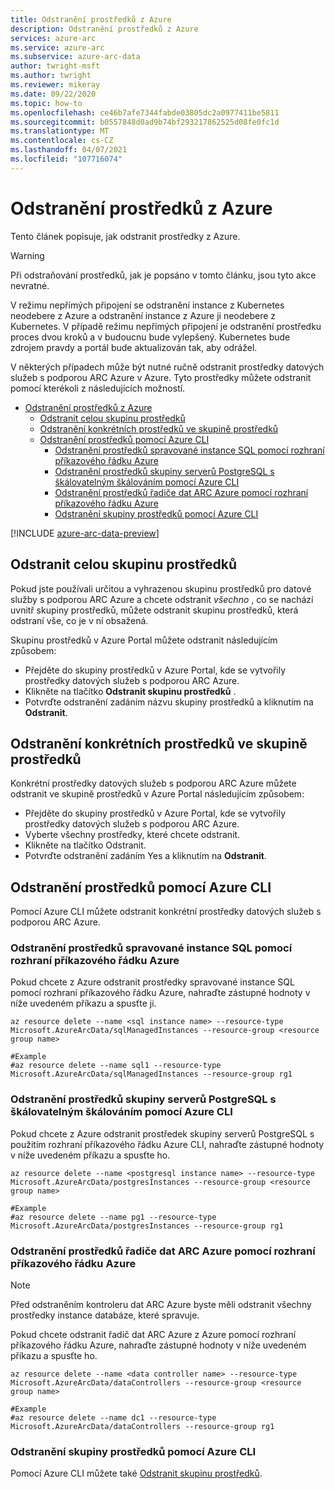 ```yaml
---
title: Odstranění prostředků z Azure
description: Odstranění prostředků z Azure
services: azure-arc
ms.service: azure-arc
ms.subservice: azure-arc-data
author: twright-msft
ms.author: twright
ms.reviewer: mikeray
ms.date: 09/22/2020
ms.topic: how-to
ms.openlocfilehash: ce46b7afe7344fabde03805dc2a0977411be5811
ms.sourcegitcommit: b0557848d0ad9b74bf293217862525d08fe0fc1d
ms.translationtype: MT
ms.contentlocale: cs-CZ
ms.lasthandoff: 04/07/2021
ms.locfileid: "107716074"
---
```

# <a name="delete-resources-from-azure"></a>Odstranění prostředků z Azure

Tento článek popisuje, jak odstranit prostředky z Azure.

> [!WARNING]
> Při odstraňování prostředků, jak je popsáno v tomto článku, jsou tyto akce nevratné.

V režimu nepřímých připojení se odstranění instance z Kubernetes neodebere z Azure a odstranění instance z Azure ji neodebere z Kubernetes. V případě režimu nepřímých připojení je odstranění prostředku proces dvou kroků a v budoucnu bude vylepšený. Kubernetes bude zdrojem pravdy a portál bude aktualizován tak, aby odrážel.

V některých případech může být nutné ručně odstranit prostředky datových služeb s podporou ARC Azure v Azure.  Tyto prostředky můžete odstranit pomocí kterékoli z následujících možností.

- [Odstranění prostředků z Azure](#delete-resources-from-azure)
  - [Odstranit celou skupinu prostředků](#delete-an-entire-resource-group)
  - [Odstranění konkrétních prostředků ve skupině prostředků](#delete-specific-resources-in-the-resource-group)
  - [Odstranění prostředků pomocí Azure CLI](#delete-resources-using-the-azure-cli)
    - [Odstranění prostředků spravované instance SQL pomocí rozhraní příkazového řádku Azure](#delete-sql-managed-instance-resources-using-the-azure-cli)
    - [Odstranění prostředků skupiny serverů PostgreSQL s škálovatelným škálováním pomocí Azure CLI](#delete-postgresql-hyperscale-server-group-resources-using-the-azure-cli)
    - [Odstranění prostředků řadiče dat ARC Azure pomocí rozhraní příkazového řádku Azure](#delete-azure-arc-data-controller-resources-using-the-azure-cli)
    - [Odstranění skupiny prostředků pomocí Azure CLI](#delete-a-resource-group-using-the-azure-cli)

[!INCLUDE [azure-arc-data-preview](../../../includes/azure-arc-data-preview.md)]

## <a name="delete-an-entire-resource-group"></a>Odstranit celou skupinu prostředků

Pokud jste používali určitou a vyhrazenou skupinu prostředků pro datové služby s podporou ARC Azure a chcete odstranit *všechno* , co se nachází uvnitř skupiny prostředků, můžete odstranit skupinu prostředků, která odstraní vše, co je v ní obsažená.  

Skupinu prostředků v Azure Portal můžete odstranit následujícím způsobem:

- Přejděte do skupiny prostředků v Azure Portal, kde se vytvořily prostředky datových služeb s podporou ARC Azure.
- Klikněte na tlačítko **Odstranit skupinu prostředků** .
- Potvrďte odstranění zadáním názvu skupiny prostředků a kliknutím na **Odstranit**.

## <a name="delete-specific-resources-in-the-resource-group"></a>Odstranění konkrétních prostředků ve skupině prostředků

Konkrétní prostředky datových služeb s podporou ARC Azure můžete odstranit ve skupině prostředků v Azure Portal následujícím způsobem:

- Přejděte do skupiny prostředků v Azure Portal, kde se vytvořily prostředky datových služeb s podporou ARC Azure.
- Vyberte všechny prostředky, které chcete odstranit.
- Klikněte na tlačítko Odstranit.
- Potvrďte odstranění zadáním Yes a kliknutím na **Odstranit**.

## <a name="delete-resources-using-the-azure-cli"></a>Odstranění prostředků pomocí Azure CLI

Pomocí Azure CLI můžete odstranit konkrétní prostředky datových služeb s podporou ARC Azure.

### <a name="delete-sql-managed-instance-resources-using-the-azure-cli"></a>Odstranění prostředků spravované instance SQL pomocí rozhraní příkazového řádku Azure

Pokud chcete z Azure odstranit prostředky spravované instance SQL pomocí rozhraní příkazového řádku Azure, nahraďte zástupné hodnoty v níže uvedeném příkazu a spusťte ji.

```azurecli
az resource delete --name <sql instance name> --resource-type Microsoft.AzureArcData/sqlManagedInstances --resource-group <resource group name>

#Example
#az resource delete --name sql1 --resource-type Microsoft.AzureArcData/sqlManagedInstances --resource-group rg1
```

### <a name="delete-postgresql-hyperscale-server-group-resources-using-the-azure-cli"></a>Odstranění prostředků skupiny serverů PostgreSQL s škálovatelným škálováním pomocí Azure CLI

Pokud chcete z Azure odstranit prostředek skupiny serverů PostgreSQL s použitím rozhraní příkazového řádku Azure CLI, nahraďte zástupné hodnoty v níže uvedeném příkazu a spusťte ho.

```azurecli
az resource delete --name <postgresql instance name> --resource-type Microsoft.AzureArcData/postgresInstances --resource-group <resource group name>

#Example
#az resource delete --name pg1 --resource-type Microsoft.AzureArcData/postgresInstances --resource-group rg1
```

### <a name="delete-azure-arc-data-controller-resources-using-the-azure-cli"></a>Odstranění prostředků řadiče dat ARC Azure pomocí rozhraní příkazového řádku Azure

> [!NOTE]
> Před odstraněním kontroleru dat ARC Azure byste měli odstranit všechny prostředky instance databáze, které spravuje.

Pokud chcete odstranit řadič dat ARC Azure z Azure pomocí rozhraní příkazového řádku Azure, nahraďte zástupné hodnoty v níže uvedeném příkazu a spusťte ho.

```azurecli
az resource delete --name <data controller name> --resource-type Microsoft.AzureArcData/dataControllers --resource-group <resource group name>

#Example
#az resource delete --name dc1 --resource-type Microsoft.AzureArcData/dataControllers --resource-group rg1
```

### <a name="delete-a-resource-group-using-the-azure-cli"></a>Odstranění skupiny prostředků pomocí Azure CLI

Pomocí Azure CLI můžete také [Odstranit skupinu prostředků](../../azure-resource-manager/management/delete-resource-group.md).